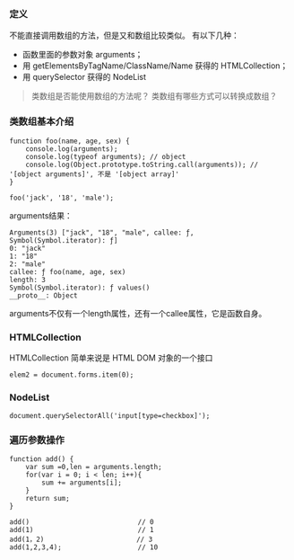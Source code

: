 ### 定义
不能直接调用数组的方法，但是又和数组比较类似。
有以下几种：
+ 函数里面的参数对象 arguments；
+ 用 getElementsByTagName/ClassName/Name 获得的 HTMLCollection；
+ 用 querySelector 获得的 NodeList

> 类数组是否能使用数组的方法呢？
> 类数组有哪些方式可以转换成数组？

### 类数组基本介绍
```
function foo(name, age, sex) {
    console.log(arguments);
    console.log(typeof arguments); // object
    console.log(Object.prototype.toString.call(arguments)); // '[object arguments]', 不是 '[object array]'
}

foo('jack', '18', 'male');
```

arguments结果：
```
Arguments(3) ["jack", "18", "male", callee: ƒ, Symbol(Symbol.iterator): ƒ]
0: "jack"
1: "18"
2: "male"
callee: ƒ foo(name, age, sex)
length: 3
Symbol(Symbol.iterator): ƒ values()
__proto__: Object
```
arguments不仅有一个length属性，还有一个callee属性，它是函数自身。

### HTMLCollection
HTMLCollection 简单来说是 HTML DOM 对象的一个接口
```
elem2 = document.forms.item(0);

```

### NodeList
```
document.querySelectorAll('input[type=checkbox]');
```

### 遍历参数操作
```
function add() {
    var sum =0,len = arguments.length;
    for(var i = 0; i < len; i++){
        sum += arguments[i];
    }
    return sum;
}

add()                           // 0
add(1)                          // 1
add(1，2)                       // 3
add(1,2,3,4);                   // 10

```

